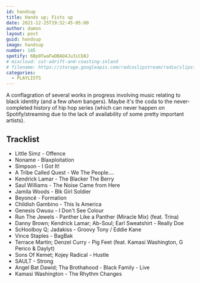 ```yaml
---
id: handsup
title: Hands up; Fists up
date: 2021-12-25T19:52:45-05:00
author: damon
layout: post
guid: handsup
image: handsup
number: 145
spotify: 6Bp0TwaFwDBAQ4Ju3iCb8J
# mixcloud: cut-adrift-and-coasting-inland
# filename: https://storage.googleapis.com/radioslipstream/radio/slipstream-143.mp3
categories:
  - PLAYLISTS
---
```


A conflagration of several works in progress involving music relating to black identity (and a few *ahem* bangers). Maybe it's the coda to the never-completed history of hip hop series (which can never happen on Spotify/streaming due to the lack of availability of some pretty important artists).

## Tracklist

 - Little Simz - Offence
 - Noname - Blaxploitation
 - Simpson - I Got It!
 - A Tribe Called Quest - We The People....
 - Kendrick Lamar - The Blacker The Berry
 - Saul Williams - The Noise Came from Here
 - Jamila Woods - Blk Girl Soldier
 - Beyoncé - Formation
 - Childish Gambino - This Is America
 - Genesis Owusu - I Don't See Colour
 - Run The Jewels - Panther Like a Panther (Miracle Mix) (feat. Trina)
 - Danny Brown; Kendrick Lamar; Ab-Soul; Earl Sweatshirt - Really Doe
 - ScHoolboy Q; Jadakiss - Groovy Tony / Eddie Kane
 - Vince Staples - BagBak
 - Terrace Martin; Denzel Curry - Pig Feet (feat. Kamasi Washington, G Perico & Daylyt)
 - Sons Of Kemet; Kojey Radical - Hustle
 - SAULT - Strong
 - Angel Bat Dawid; Tha Brothahood - Black Family - Live
 - Kamasi Washington - The Rhythm Changes